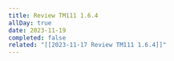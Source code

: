 ```yaml
---
title: Review TM111 1.6.4
allDay: true
date: 2023-11-19
completed: false
related: "[[2023-11-17 Review TM111 1.6.4]]"
---
```

